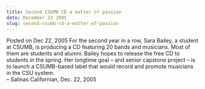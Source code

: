 ```yaml
---
title: Second CSUMB CD a matter of passion
date: December 22 2005
slug: second-csumb-cd-a-matter-of-passion
---
```


 



<span class="date">Posted on Dec 22, 2005    </span>
For the second year in a row, Sara Bailey, a student at CSUMB, is
producing a CD featuring 20 bands and musicians. Most of them are
students and alumni. Bailey hopes to release the free CD to
students in the spring. Her longtime goal &#x2013; and senior capstone
project &#x2013; is to launch a CSUMB-based label that would record and
promote musicians in the CSU system.<br>
&#x2013; Salinas Californian, Dec. 22, 2005<br/></br>




```
